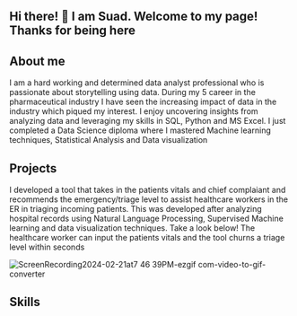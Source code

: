 ## Hi there! 👋  I am Suad. Welcome to my page! Thanks for being here 


## About me

I am a hard working and determined data analyst professional who is passionate about storytelling using data. During my 5 career in the pharmaceutical industry I have seen  the increasing impact of data in the industry which piqued my interest. I enjoy uncovering insights from analyzing data and leveraging my skills in SQL, Python and MS Excel. I just completed a Data Science diploma where I mastered Machine learning techniques, Statistical Analysis and Data visualization



## Projects

I developed a tool that takes in the patients vitals and chief complaiant and recommends the emergency/triage level to assist healthcare workers in the ER in triaging incoming patients. This was developed after analyzing hospital records using Natural Language Processing, Supervised Machine learning and data visualization techniques. Take a look below! The healthcare worker can input the patients vitals and the tool churns a triage level within seconds

![ScreenRecording2024-02-21at7 46 39PM-ezgif com-video-to-gif-converter](https://github.com/suadism/suadism/assets/113348907/549204a7-d9f1-4737-89b4-39cafb76bab9)







## Skills
<!--
**suadism/suadism** is a ✨ _special_ ✨ repository because its `README.md` (this file) appears on your GitHub profile.

Here are some ideas to get you started:

- 🔭 I’m currently working on ...
- 🌱 I’m currently learning ...
- 👯 I’m looking to collaborate on ...
- 🤔 I’m looking for help with ...
- 💬 Ask me about ...
- 📫 How to reach me: ...
- 😄 Pronouns: ...
- ⚡ Fun fact: ...
-->
